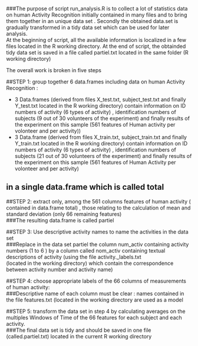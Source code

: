 ###The purpose of script run_analysis.R is to collect a lot of statistics data on human Activity Recognition initially contained in many files and   to bring them together in an unique data set . Secondly the obtained data.set is gradually transformed in a tidy data set which  can be used for later analysis.   
At the beginning of script, all the available information is localized in a few  files located in  the R working directory.
At the end of script, the obtainded tidy data set is saved in a file called partiel.txt located in the same folder (R working directory)


The overall work is broken in five steps    
  
##STEP 1: group together 6 data.frames including data on human Activity Recognition  :  
* 3 Data.frames (derived from files X_test.txt, subject_test.txt and finally Y_test.txt located in the  R working directory) contain  information on ID numbers of activity (6 types of activity) , identification numbers of subjects (9 out of 30 volunteers of the experiment) and finally results of the experiment on this sample (561 features of Human activity  per volonteer and per activity))  
* 3 Data.frame (derived from files X_train.txt, subject_train.txt and finally Y_train.txt located in the R working directory) contain  information on ID numbers of activity (6 types of activity) , identification numbers of subjects (21 out of 30 volunteers of the experiment) and finally results of the experiment on this sample (561 features of Human Activity per volonteer and per activity)   
  
## in a single data.frame which is called total  
   
   
      
  
    
    
      
      
##STEP 2: extract only, among the 561 columns features of human activity ( contained in data.frame total) , those relating to the calculation of mean and standard deviation  (only 66 remaining features)   
###The resulting data.frame  is called partiel  


##STEP 3: Use descriptive activity names to name the activities in the data set   
###Replace in the data set partiel  the column num_activ containing activity numbers (1 to 6 ) by a column called nom_activ containing textual descriptions of activity (using the file activity._labels.txt    
(located in the working directory) which contain the correspondence between activity number and activity name)     


##STEP 4: choose appropriate labels of the 66 columns of measurements of human activity:   
###Descriptive name of each column must be clear : names contained in the file features.txt (located in the working directory are used as a model  



##STEP 5:  transform  the data set in step 4 by calculating averages on the multiples Windows of Time of the 66 features for each subject and each activity.   
###The final data set is tidy and should be saved in one file (called.partiel.txt) located in the current R working directory   